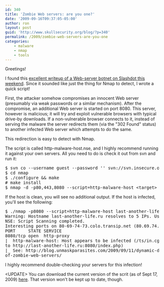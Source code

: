 ```yaml
---
id: 340
title: 'Zombie Web servers: are you one?'
date: '2009-09-16T09:37:05-05:00'
author: ron
layout: post
guid: 'http://www.skullsecurity.org/blog/?p=340'
permalink: /2009/zombie-web-servers-are-you-one
categories:
    - malware
    - nmap
    - tools
---
```


Greetings! 

I found this <a href='http://blog.unmaskparasites.com/2009/09/11/dynamic-dns-and-botnet-of-zombie-web-servers/'>excellent writeup of a Web-server botnet <a href='http://rss.slashdot.org/~r/Slashdot/slashdot/~3/KvpetB3SR6U/First-Botnet-of-Linux-Web-Servers-Discovered'>on Slashdot this weekend</a>. Since it sounded like just the thing for Nmap to detect, I wrote a quick script! 
<!--more-->
First, the attacker somehow compromises an innocent Web server (presumably via weak passwords or a similar mechanism). After the compromise, an additional Web server is started on port 8080. This server, however is malicious; it will try and exploit vulnerable browsers with typical drive-by downloads. If a non-vulnerable browser connects to it, instead of serving the malware the server redirects them (via the "302 Found" status) to another infected Web server which attempts to do the same. 

This redirection is easy to detect with Nmap. 

The script is called http-malware-host.nse, and I highly recommend running it against your own servers. All you need to do is check it out from svn and run it:
<pre>
$ svn co --username guest --password '' svn://svn.insecure.org/nmap
$ cd nmap
$ ./configure && make
# make install
$ nmap -d -p80,443,8080 --script=http-malware-host &lt;target&gt;
</pre>

If the host is clean, you will see no additional output. If the host is infected, you'll see the following:
<pre>$ ./nmap -p8080 --script=http-malware-host last-another-life.ru                                                                                                                                                                                                            Starting Nmap 5.05BETA1 ( http://nmap.org ) at 2009-09-16 09:32 CDT
Warning: Hostname last-another-life.ru resolves to 5 IPs. Using 80.69.74.73.
NSE: Script Scanning completed.
Interesting ports on 80-69-74-73.colo.transip.net (80.69.74.73):
PORT     STATE SERVICE
8080/tcp open  http-proxy
|  http-malware-host: Host appears to be infected (/ts/in.cgi?open2 redirects 
to http://last-another-life.ru:8080/index.php)
|_ See: http://blog.unmaskparasites.com/2009/09/11/dynamic-dns-and-botnet-
of-zombie-web-servers/
</pre>

I highly recommend double-checking your servers for this infection! 

&lt;UPDATE&gt; You can download the current version of the scrit (as of Sept 17, 2009) <a href='/blogdata/http-malware-host.nse'>here</a>. That version won't be kept up to date, though. 
